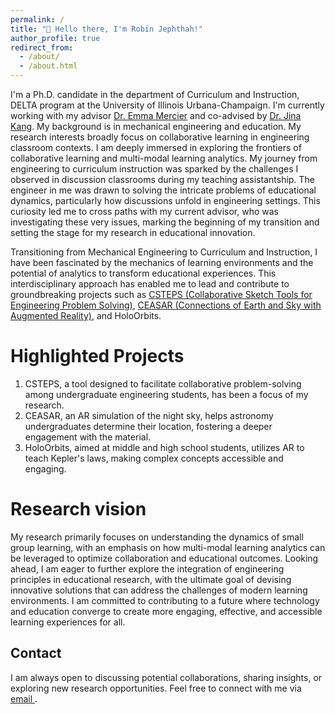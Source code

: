 ```yaml
---
permalink: /
title: "👋 Hello there, I'm Robin Jephthah!"
author_profile: true
redirect_from: 
  - /about/
  - /about.html
---
```


I'm a Ph.D. candidate in the department of Curriculum and Instruction, DELTA program at the University of Illinois Urbana-Champaign. I'm currently working with my advisor [Dr. Emma Mercier](https://education.illinois.edu/faculty/emma-mercier) and co-advised by [Dr. Jina Kang](https://education.illinois.edu/faculty/jina-kang). My background is in mechanical engineering and education. My research interests broadly focus on collaborative learning in engineering classroom contexts. I am deeply immersed in exploring the frontiers of collaborative learning and multi-modal learning analytics. My journey from engineering to curriculum instruction was sparked by the challenges I observed in discussion classrooms during my teaching assistantship. The engineer in me was drawn to solving the intricate problems of educational dynamics, particularly how discussions unfold in engineering settings. This curiosity led me to cross paths with my current advisor, who was investigating these very issues, marking the beginning of my transition and setting the stage for my research in educational innovation.

Transitioning from Mechanical Engineering to Curriculum and Instruction, I have been fascinated by the mechanics of learning environments and the potential of analytics to transform educational experiences. This interdisciplinary approach has enabled me to lead and contribute to groundbreaking projects such as [CSTEPS (Collaborative Sketch Tools for Engineering Problem Solving)](https://www.colearnlab.org/csteps), [CEASAR (Connections of Earth and Sky with Augmented Reality)](https://emit.education.illinois.edu/projects/ceasar), and HoloOrbits.

Highlighted Projects
======

1. CSTEPS, a tool designed to facilitate collaborative problem-solving among undergraduate engineering students, has been a focus of my research. 
1. CEASAR, an AR simulation of the night sky, helps astronomy undergraduates determine their location, fostering a deeper engagement with the material. 
1. HoloOrbits, aimed at middle and high school students, utilizes AR to teach Kepler's laws, making complex concepts accessible and engaging.

Research vision
======

My research primarily focuses on understanding the dynamics of small group learning, with an emphasis on how multi-modal learning analytics can be leveraged to optimize collaboration and educational outcomes. Looking ahead, I am eager to further explore the integration of engineering principles in educational research, with the ultimate goal of devising innovative solutions that can address the challenges of modern learning environments. I am committed to contributing to a future where technology and education converge to create more engaging, effective, and accessible learning experiences for all.

Contact
------
I am always open to discussing potential collaborations, sharing insights, or exploring new research opportunities. Feel free to connect with me via [email ](rjrthnm2@illinois.edu).
